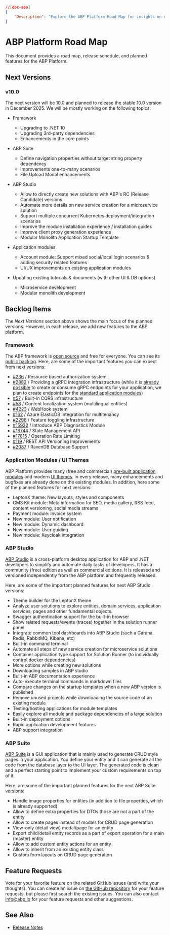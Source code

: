 ```json
//[doc-seo]
{
    "Description": "Explore the ABP Platform Road Map for insights on upcoming features, release schedules, and improvements in version 9.1, launching January 2025."
}
```

# ABP Platform Road Map

This document provides a road map, release schedule, and planned features for the ABP Platform.

## Next Versions

### v10.0

The next version will be 10.0 and planned to release the stable 10.0 version in December 2025. We will be mostly working on the following topics:

* Framework
  * Upgrading to .NET 10
  * Upgrading 3rd-party dependencies
  * Enhancements in the core points

* ABP Suite
  * Define navigation properties without target string property dependency
  * Improvements one-to-many scenarios
  * File Upload Modal enhancements


* ABP Studio
  * Allow to directly create new solutions with ABP's RC (Release Candidate) versions
  * Automate more details on new service creation for a microservice solution
  * Support multiple concurrent Kubernetes deployment/integration scenarios
  * Improve the module installation experience / installation guides
  * Improve client proxy generation experience
  * Modular Monolith Application Startup Template

* Application modules
  * Account module: Support mixed social/local login scenarios & adding security related features
  * UI/UX improvements on existing application modules

* Updating existing tutorials & documents (with other UI & DB options)
  * Microservice development
  * Modular monolith development

## Backlog Items

The *Next Versions* section above shows the main focus of the planned versions. However, in each release, we add new features to the ABP platform.

### Framework

The ABP framework is [open source](https://github.com/abpframework/abp) and free for everyone. You can see its [public backlog](https://github.com/abpframework/abp/milestone/2). Here, are some of the important features you can expect from next versions:

* [#236](https://github.com/abpframework/abp/issues/236) / Resource based authorization system
* [#2882](https://github.com/abpframework/abp/issues/2882) / Providing a gRPC integration infrastructure (while it is [already possible](https://github.com/abpframework/abp-samples/tree/master/GrpcDemo) to create or consume gRPC endpoints for your application, we plan to create endpoints for the [standard application modules](../modules/index.md))
* [#57](https://github.com/abpframework/abp/issues/57) / Built-in CQRS infrastructure
* [#58](https://github.com/abpframework/abp/issues/58) / Content localization system (multilingual entities)
* [#4223](https://github.com/abpframework/abp/issues/4223) / WebHook system
* [#162](https://github.com/abpframework/abp/issues/162) / Azure ElasticDB Integration for multitenancy
* [#2296](https://github.com/abpframework/abp/issues/2296) / Feature toggling infrastructure
* [#15932](https://github.com/abpframework/abp/issues/15932) / Introduce ABP Diagnostics Module
* [#16744](https://github.com/abpframework/abp/issues/16744) / State Management API
* [#17815](https://github.com/abpframework/abp/issues/17815) / Operation Rate Limiting
* [#119](https://github.com/abpframework/abp/issues/119) / REST API Versioning Improvements
* [#2087](https://github.com/abpframework/abp/issues/2087) / RavenDB Database Support

### Application Modules / UI Themes

ABP Platform provides many (free and commercial) [pre-built application modules](../modules/index.md) and modern [UI themes](../ui-themes/index.md). In every release, many enhancements and bugfixes are already done on the existing modules. In addition, here some of the planned features for next versions:

* LeptonX theme: New layouts, styles and components
* CMS Kit module: Meta information for SEO, media gallery, RSS feed, content versioning, social media streams
* Payment module: Invoice system
* New module: User notification
* New module: Dynamic dashboard
* New module: User guiding
* New module: Keycloak integration

### ABP Studio

[ABP Studio](../studio/index.md) is a cross-platform desktop application for ABP and .NET developers to simplify and automate daily tasks of developers. It has a community (free) edition as well as commercial editions. It is released and versioned independently from the ABP platform and frequently released.

Here, are some of the important planned features for next ABP Studio versions:

* Theme builder for the LeptonX theme
* Analyze user solutions to explore entities, domain services, application services, pages and other fundamental objects.
* Swagger authentication support for the built-in browser
* Show related requests/events (traces) together in the solution runner panel
* Integrate common tool dashboards into ABP Studio (such a Garana, Redis, RabbitMQ, Kibana, etc)
* Built-in command terminal
* Automate all steps of new service creation for microservice solutions
* Container application type support for Solution Runner (to individually control docker dependencies)
* More options while creating new solutions
* Downloading samples in ABP studio
* Built-in ABP documentation experience
* Auto-execute terminal commands in markdown files
* Compare changes on the startup templates when a new ABP version is published
* Remove unused projects while downloading the source code of an existing module
* Testing/hosting applications for module templates
* Easily explore all module and package dependencies of a large solution
* Built-in deployment options
* Rapid application development features
* ABP support integration

### ABP Suite

[ABP Suite](../suite/index.md) is a GUI application that is mainly used to generate CRUD style pages in your application. You define your entity and it can generate all the code from the database layer to the UI layer. The generated code is clean and a perfect starting point to implement your custom requirements on top of it.

Here, are some of the important planned features for the next ABP Suite versions:

* Handle image properties for entities (in addition to file properties, which is already supported)
* Allow to define extra properties for DTOs those are not a part of the entity
* Allow to create pages instead of modals for CRUD page generation
* View-only (detail view) modal/page for an entity
* Export child/detail entity records as a part of export operation for a main (master) entity
* Allow to add custom entity actions for an entity
* Allow to inherit from an existing entity class
* Custom form layouts on CRUD page generation

## Feature Requests

Vote for your favorite feature on the related GitHub issues (and write your thoughts). You can create an issue on [the GitHub repository](https://github.com/abpframework/abp) for your feature requests, but please first search the existing issues. You can also contact [info@abp.io](mailto:info@abp.io) for your feature requests and other suggestions.

## See Also

* [Release Notes](release-notes.md)
